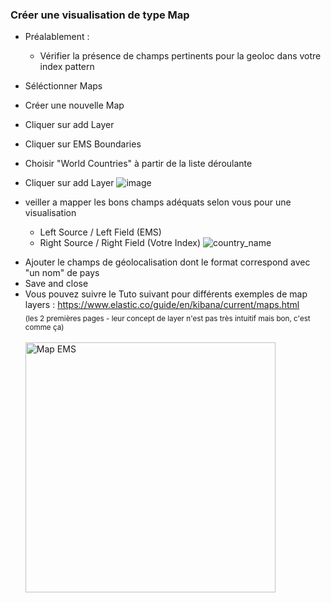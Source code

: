 ### Créer une visualisation de type Map

- Préalablement : 
    - Vérifier la présence de champs pertinents pour la geoloc dans votre index pattern 

- Séléctionner Maps
- Créer une nouvelle Map
- Cliquer sur add Layer
- Cliquer sur EMS Boundaries
- Choisir "World Countries" à partir de la liste déroulante
- Cliquer sur add Layer
![image](https://user-images.githubusercontent.com/73080397/182174031-9a8a52ed-0cbe-465a-a91f-0ffdff7f70ab.png)
- veiller a mapper les bons champs adéquats selon vous pour une visualisation

  - Left Source / Left Field    (EMS)
  - Right Source / Right Field  (Votre Index)
  ![country_name](https://user-images.githubusercontent.com/73080397/182561307-008305ae-ccac-4629-b56f-e7fb4f10ea5f.PNG)

  
<!--   ![map_cap](https://user-images.githubusercontent.com/73080397/182170027-136e1816-e604-4fd0-aec2-a403960d771b.png) -->
  
  - Ajouter le champs de géolocalisation dont le format correspond avec "un nom" de pays
  - Save and close
- Vous pouvez suivre le Tuto suivant pour différents exemples de map layers :  https://www.elastic.co/guide/en/kibana/current/maps.html<br>
    <sub>(les 2 premières pages - leur concept de layer n'est pas très intuitif mais bon, c'est comme ça)</sub>
  <br><br>
  <img width="400" alt="Map EMS" src="https://user-images.githubusercontent.com/28993140/80424978-120cbd80-88e3-11ea-853c-442299e29f3b.png">
